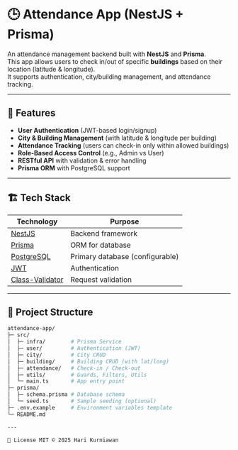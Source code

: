 # 🕒 Attendance App (NestJS + Prisma)

An attendance management backend built with **NestJS** and **Prisma**.  
This app allows users to check in/out of specific **buildings** based on their location (latitude & longitude).  
It supports authentication, city/building management, and attendance tracking.

---

## 🚀 Features
- **User Authentication** (JWT-based login/signup)
- **City & Building Management** (with latitude & longitude per building)
- **Attendance Tracking** (users can check-in only within allowed buildings)
- **Role-Based Access Control** (e.g., Admin vs User)
- **RESTful API** with validation & error handling
- **Prisma ORM** with PostgreSQL support

---

## 🏗️ Tech Stack
| Technology | Purpose |
|------------|---------|
| [NestJS](https://nestjs.com/) | Backend framework |
| [Prisma](https://www.prisma.io/) | ORM for database |
| [PostgreSQL](https://www.postgresql.org/) | Primary database (configurable) |
| [JWT](https://jwt.io/) | Authentication |
| [Class-Validator](https://github.com/typestack/class-validator) | Request validation |

---

## 📂 Project Structure
```bash
attendance-app/
├─ src/
│  ├─ infra/        # Prisma Service
│  ├─ user/         # Authentication (JWT)
│  ├─ city/         # City CRUD
│  ├─ building/     # Building CRUD (with lat/long)
│  ├─ attendance/   # Check-in / Check-out
│  ├─ utils/        # Guards, Filters, Utils
│  └─ main.ts       # App entry point
├─ prisma/
│  ├─ schema.prisma # Database schema
│  └─ seed.ts       # Sample seeding (optional)
├─ .env.example     # Environment variables template
└─ README.md

--- 

📜 License MIT © 2025 Hari Kurniawan